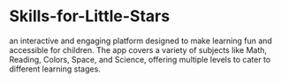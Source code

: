 # Skills-for-Little-Stars
an interactive and engaging platform designed to make learning fun and accessible for children. The app covers a variety of subjects like Math, Reading, Colors, Space, and Science, offering multiple levels to cater to different learning stages.
